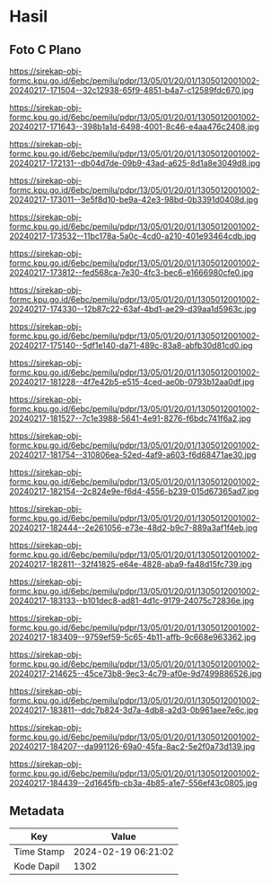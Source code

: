 # Hasil

## Foto C Plano

https://sirekap-obj-formc.kpu.go.id/6ebc/pemilu/pdpr/13/05/01/20/01/1305012001002-20240217-171504--32c12938-65f9-4851-b4a7-c12589fdc670.jpg

https://sirekap-obj-formc.kpu.go.id/6ebc/pemilu/pdpr/13/05/01/20/01/1305012001002-20240217-171643--398b1a1d-6498-4001-8c46-e4aa476c2408.jpg

https://sirekap-obj-formc.kpu.go.id/6ebc/pemilu/pdpr/13/05/01/20/01/1305012001002-20240217-172131--db04d7de-09b9-43ad-a625-8d1a8e3049d8.jpg

https://sirekap-obj-formc.kpu.go.id/6ebc/pemilu/pdpr/13/05/01/20/01/1305012001002-20240217-173011--3e5f8d10-be9a-42e3-98bd-0b3391d0408d.jpg

https://sirekap-obj-formc.kpu.go.id/6ebc/pemilu/pdpr/13/05/01/20/01/1305012001002-20240217-173532--11bc178a-5a0c-4cd0-a210-401e93464cdb.jpg

https://sirekap-obj-formc.kpu.go.id/6ebc/pemilu/pdpr/13/05/01/20/01/1305012001002-20240217-173812--fed568ca-7e30-4fc3-bec6-e1666980cfe0.jpg

https://sirekap-obj-formc.kpu.go.id/6ebc/pemilu/pdpr/13/05/01/20/01/1305012001002-20240217-174330--12b87c22-63af-4bd1-ae29-d39aa1d5963c.jpg

https://sirekap-obj-formc.kpu.go.id/6ebc/pemilu/pdpr/13/05/01/20/01/1305012001002-20240217-175140--5df1e140-da71-489c-83a8-abfb30d81cd0.jpg

https://sirekap-obj-formc.kpu.go.id/6ebc/pemilu/pdpr/13/05/01/20/01/1305012001002-20240217-181228--4f7e42b5-e515-4ced-ae0b-0793b12aa0df.jpg

https://sirekap-obj-formc.kpu.go.id/6ebc/pemilu/pdpr/13/05/01/20/01/1305012001002-20240217-181527--7c1e3988-5641-4e91-8276-f6bdc741f6a2.jpg

https://sirekap-obj-formc.kpu.go.id/6ebc/pemilu/pdpr/13/05/01/20/01/1305012001002-20240217-181754--310806ea-52ed-4af9-a603-f6d68471ae30.jpg

https://sirekap-obj-formc.kpu.go.id/6ebc/pemilu/pdpr/13/05/01/20/01/1305012001002-20240217-182154--2c824e9e-f6d4-4556-b239-015d67365ad7.jpg

https://sirekap-obj-formc.kpu.go.id/6ebc/pemilu/pdpr/13/05/01/20/01/1305012001002-20240217-182444--2e261056-e73e-48d2-b9c7-889a3af1f4eb.jpg

https://sirekap-obj-formc.kpu.go.id/6ebc/pemilu/pdpr/13/05/01/20/01/1305012001002-20240217-182811--32f41825-e64e-4828-aba9-fa48d15fc739.jpg

https://sirekap-obj-formc.kpu.go.id/6ebc/pemilu/pdpr/13/05/01/20/01/1305012001002-20240217-183133--b101dec8-ad81-4d1c-9179-24075c72836e.jpg

https://sirekap-obj-formc.kpu.go.id/6ebc/pemilu/pdpr/13/05/01/20/01/1305012001002-20240217-183409--9759ef59-5c65-4b11-affb-9c668e963362.jpg

https://sirekap-obj-formc.kpu.go.id/6ebc/pemilu/pdpr/13/05/01/20/01/1305012001002-20240217-214625--45ce73b8-9ec3-4c79-af0e-9d7499886526.jpg

https://sirekap-obj-formc.kpu.go.id/6ebc/pemilu/pdpr/13/05/01/20/01/1305012001002-20240217-183811--ddc7b824-3d7a-4db8-a2d3-0b961aee7e6c.jpg

https://sirekap-obj-formc.kpu.go.id/6ebc/pemilu/pdpr/13/05/01/20/01/1305012001002-20240217-184207--da991126-69a0-45fa-8ac2-5e2f0a73d139.jpg

https://sirekap-obj-formc.kpu.go.id/6ebc/pemilu/pdpr/13/05/01/20/01/1305012001002-20240217-184439--2d1645fb-cb3a-4b85-a1e7-556ef43c0805.jpg


## Metadata

| Key        | Value               |
| ---------- | ------------------- |
| Time Stamp | 2024-02-19 06:21:02 |
| Kode Dapil | 1302                |



